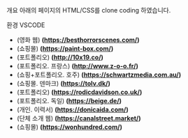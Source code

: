 개요
아래의 페이지의 HTML/CSS를 clone coding 하였습니다.

환경
VSCODE

- (영화 웹) **(https://besthorrorscenes.com/)**
- (쇼핑몰) **(https://paint-box.com/)**
- (포트폴리오) **(http://10x19.co/)**
- (포트폴리오. 프랑스) **(http://www.z-o-o.fr/)**
- (쇼핑+포트폴리오. 호주) **(https://schwartzmedia.com.au/)**
- (쇼핑몰. 덴마크) **(https://tolv.dk/)**
- (포트폴리오) **(https://rodicdavidson.co.uk/)**
- (포트폴리오. 독일) **(https://beige.de/)**
- (개인. 이력서) **(https://donicaida.com/)**
- (단체 소개 웹) **(https://canalstreet.market/)**
- (쇼핑몰) **(https://wonhundred.com/)**